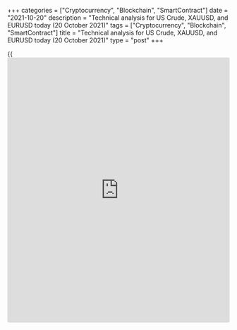 +++
categories = ["Cryptocurrency", "Blockchain", "SmartContract"]
date = "2021-10-20"
description = "Technical analysis for US Crude, XAUUSD, and EURUSD today (20 October 2021)"
tags = ["Cryptocurrency", "Blockchain", "SmartContract"]
title = "Technical analysis for US Crude, XAUUSD, and EURUSD today (20 October 2021)"
type = "post"
+++

{{<iframe id="large-banner" src="https://www.bounty.group/#slide=17.0" width="100%" height="600" scrolling="no" style="border: 0px solid rgb(216, 221, 230); border-radius: 3px;">}}

2021-10-20

2021-10-20

Short-term analysis for oil, gold, and EURUSD for 20.10.2021Alex
Rodionov

I welcome my fellow traders! I have made a price forecast for US Crude,
XAUUSD, and EURUSD using a combination of margin zones methodology and
technical analysis. Based on the market analysis, I suggest entry
signals for intraday traders.

Yesterday, gold traders tested the Intermediary Zone 1780 - 1779.

The article covers the following subjects:

## Oil price forecast for today: USCrude analysis

Yesterday, traders entered both oil purchases and sales. As a result,
the Gold Zone 82.64 - 82.38 was tested again. The price is now falling
and the support zone 81.85 - 81.13 is being tested in the
beforementioned GZ.

While the price is trading between the resistance and the support zone,
I recommend taking a wait-and-see position. If the Gold Zone is broken
out upside and the price consolidates above it, then consider purchases
with the target at the Target Zone 2 85.44 - 84.93.

If the support level of 81.13 is broken out downside, then the
Intermediary Zone 80.57 - 80.32 will be reached immediately. If the
Intermediary Zone is broken out, then the short-term trend will reverse
down. In this case, look for sales with the target at the lower Target
Zone 78.02 - 77.51.

###

### [USCrude][1] trading ideas for today:

Watch the market.

* * *

## Gold price forecast for today: XAUUSD analysis

Yesterday, gold traders tested the Intermediary Zone 1780 - 1779. The
zone was held. As a result, a strong downward impulse occurred. However,
now the price is rising again and is approaching the Intermediary Zone.

The IZ serves as the short-term downtrend's key resistance. Until it is
broken out, I recommend looking for a sell pattern with the target at
level 1761.

As soon as the traders manage to break out the Intermediary Zone and
consolidate the price higher at the US trading session, the short-term
trend will reverse up. In this case, look for long trades with the
target in the upper Target Zone 1801 - 1797.

###

### [XAUUSD][2] trading ideas for today:

Sell according to the pattern in Intermediary Zone 1780 - 1779.
TakeProfit: 1761. StopLoss: according to the pattern rules.

* * *

## Euro/Dollar forecast for today: EURUSD analysis

Yesterday, the short-term euro trend reversed up. The Intermediary Zone
1.1621 - 1.1612 was broken out. Today, the upper Target Zone 1.1718 -
1.1700 serves as the target for purchases.

After the Intermediary Zone breakout yesterday, the price corrected and
approached the Additional Zone 1.1625 - 1.1620. Look for purchases
within an uptrend near the Additional Zone with the first target in the
zone of ​​yesterday's high.

If the Additional Zone is broken out downside, expect a deeper
correction to the Intermediary Zone 1.1581 - 1.1572. Look for purchases
according to the pattern with the same targets in the IZ.

### [EURUSD][3] trading ideas for today:

Buy according to the pattern in Additional Zone 1.1625 - 1.1620.
TakeProfit: 1.1666. StopLoss: according to the pattern rules.

* * *

P.S. Did you like my article? Share it in social networks: it will be
the best “thank you" :)

Ask me questions and comment below. I’ll be glad to answer your
questions and give necessary explanations.

 **Useful links:**

  * I recommend trying to trade with a reliable broker [here][4]. The system allows you to trade by yourself or copy successful traders from all across the globe.
  * Use my promo-code BLOG for getting deposit bonus 50% on LiteForex platform. Just enter this code in the appropriate field while [depositing][5] your trading account.
  * Telegram chat for traders: <t.me/liteforexengchat>. We are sharing the signals and trading experience
  * Telegram channel with high-quality analytics, Forex reviews, training articles, and other useful things for traders <t.me/liteforex>

## Price chart of XAUUSD in real time mode

The content of this article reflects the author’s opinion and does not
necessarily reflect the official position of LiteForex. The material
published on this page is provided for informational purposes only and
should not be considered as the provision of investment advice for the
purposes of Directive 2004/39/EC.

Rate this article:

{{value}}

( {{count}} {{title}} )

   1. my.liteforex.com/trading?type=oil
   2. my.liteforex.com/trading/chart?symbol=XAUUSD
   3. my.liteforex.com/trading/chart?symbol=EURUSD
   4. my.liteforex.com/?category=analysts-opinions&slug=short-term-analysis-for-oil-gold-and-eurusd-for-20102021&openPopup=%2Fregistration%2Fpopup&utm_source=blog&utm_medium=article&utm_campaign=bonus
   5. my.liteforex.com/deposit/?category=analysts-opinions&slug=short-term-analysis-for-oil-gold-and-eurusd-for-20102021&promo_code=BLOG&utm_source=blog&utm_medium=article&utm_campaign=bonus